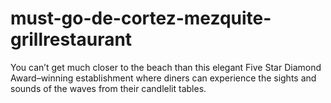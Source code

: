must-go-de-cortez-mezquite-grillrestaurant
==========================================

You can’t get much closer to the beach than this elegant Five Star Diamond Award–winning establishment where diners can experience the sights and sounds of the waves from their candlelit tables.
